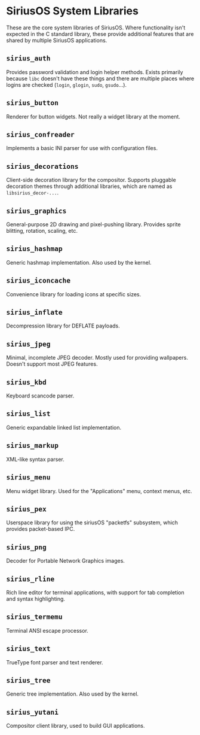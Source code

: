 # SiriusOS System Libraries

These are the core system libraries of SiriusOS. Where functionality isn't expected in the C standard library, these provide additional features that are shared by multiple SiriusOS applications.

## `sirius_auth`

Provides password validation and login helper methods. Exists primarily because `libc` doesn't have these things and there are multiple places where logins are checked (`login`, `glogin`, `sudo`, `gsudo`...).

## `sirius_button`

Renderer for button widgets. Not really a widget library at the moment.

## `sirius_confreader`

Implements a basic INI parser for use with configuration files.

## `sirius_decorations`

Client-side decoration library for the compositor. Supports pluggable decoration themes through additional libraries, which are named as `libsirius_decor-...`.

## `sirius_graphics`

General-purpose 2D drawing and pixel-pushing library. Provides sprite blitting, rotation, scaling, etc.

## `sirius_hashmap`

Generic hashmap implementation. Also used by the kernel.

## `sirius_iconcache`

Convenience library for loading icons at specific sizes.

## `sirius_inflate`

Decompression library for DEFLATE payloads.

## `sirius_jpeg`

Minimal, incomplete JPEG decoder. Mostly used for providing wallpapers. Doesn't support most JPEG features.

## `sirius_kbd`

Keyboard scancode parser.

## `sirius_list`

Generic expandable linked list implementation.

## `sirius_markup`

XML-like syntax parser.

## `sirius_menu`

Menu widget library. Used for the "Applications" menu, context menus, etc.

## `sirius_pex`

Userspace library for using the siriusOS "packetfs" subsystem, which provides packet-based IPC.

## `sirius_png`

Decoder for Portable Network Graphics images.

## `sirius_rline`

Rich line editor for terminal applications, with support for tab completion and syntax highlighting.

## `sirius_termemu`

Terminal ANSI escape processor.

## `sirius_text`

TrueType font parser and text renderer.

## `sirius_tree`

Generic tree implementation. Also used by the kernel.

## `sirius_yutani`

Compositor client library, used to build GUI applications.
